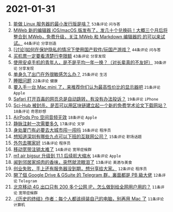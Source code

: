 # 2021-01-31

1. [能做 Linux 服务器的最小发行版是啥？](https://www.v2ex.com/t/749947) `53条评论` `问与答`
1. [MWeb 新的编辑器 iOS/macOS 版发布了，发几十个兑换码！大概三个月后将整合到 MWeb，免费升级，关注 MWeb 和 Markdown 编辑器的 的可以来试试。](https://www.v2ex.com/t/749958) `44条评论` `分享创造`
1. [[讨论]如何在保护隐私的情况下使用国产软件/玩国产游戏？](https://www.v2ex.com/t/749960) `44条评论` `问与答`
1. [买机票一定要看清楚行李限额](https://www.v2ex.com/t/749949) `43条评论` `分享发现`
1. [使用安卓手机的青年人，是不是平均一年一换？（对长辈真的不友好）](https://www.v2ex.com/t/750022) `30条评论` `分享发现`
1. [单身久了出门在外很敏感怎么办？](https://www.v2ex.com/t/750016) `25条评论` `生活`
1. [睡眠问题](https://www.v2ex.com/t/749944) `22条评论` `健康`
1. [要入手一台 Mac mini 了，来推荐你们认为最高性价比的显示器吧](https://www.v2ex.com/t/750000) `21条评论` `Apple`
1. [Safari 打开百毒的网页总是自动跳转，有没有办法投诉？](https://www.v2ex.com/t/749969) `19条评论` `iPhone`
1. [Sci-Hub 被封杀，是否可以用区块链建立起一个新的免费学术论文下载网站？](https://www.v2ex.com/t/750044) `18条评论` `奇思妙想`
1. [AirPods Pro 空间音频无效](https://www.v2ex.com/t/749946) `18条评论` `Apple`
1. [静脉注射一次需要多久](https://www.v2ex.com/t/750028) `17条评论` `文学`
1. [身处厦门有必要去大城市闯一闯吗](https://www.v2ex.com/t/750003) `16条评论` `程序员`
1. [想知道深圳有哪些九点可以下班的互联网公司？](https://www.v2ex.com/t/750010) `15条评论` `职场话题`
1. [外包去哪家好](https://www.v2ex.com/t/749982) `15条评论` `程序员`
1. [移动宽带注销太难了](https://www.v2ex.com/t/750023) `14条评论` `宽带症候群`
1. [m1 air bigsur 升级到 11.1 后续航大缩水](https://www.v2ex.com/t/750008) `14条评论` `Apple`
1. [闻到邻居家炖肉的香味，突然就流眼泪了](https://www.v2ex.com/t/750047) `13条评论` `美酒与美食`
1. [创业失败，手上还有服务器没到期，想分享给大家。](https://www.v2ex.com/t/750038) `12条评论` `程序员`
1. [開了個 Google Drive & GSuite 的 Telegram 群，裏面都是 PB 級大佬](https://www.v2ex.com/t/749953) `12条评论` `Telegram`
1. [北京移动 4G 出口只有 200 多个公网 IP，怎么做到给全网用户用的？](https://www.v2ex.com/t/750050) `11条评论` `宽带症候群`
1. [《历史的终结》作者：每个人都该组装自己的电脑，别再用 Mac 了](https://www.v2ex.com/t/750025) `11条评论` `计算机`
